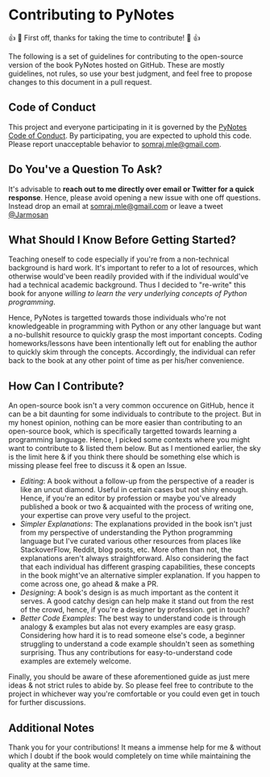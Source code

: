 # Contributing to PyNotes

:+1: :tada:  First off, thanks for taking the time to contribute! :tada: :+1:

The following is a set of guidelines for contributing to the open-source version of the book PyNotes hosted on GitHub. These are mostly guidelines, not rules, so use your best judgment, and feel free to propose changes to this document in a pull request.

## Code of Conduct

This project and everyone participating in it is governed by the [PyNotes Code of Conduct](https://github.com/Jarmos-san/pynotes/blob/master/CODE_OF_CONDUCT.md). By participating, you are expected to uphold this code. Please report unacceptable behavior to somraj.mle@gmail.com.

## Do You've a Question To Ask?

It's advisable to **reach out to me directly over email or Twitter for a quick response**. Hence, please avoid opening a new issue with one off questions. Instead drop an email at somraj.mle@gmail.com or leave a tweet [@Jarmosan](https://twitter.com/Jarmosan)

## What Should I Know Before Getting Started?

Teaching oneself to code especially if you're from a non-technical background is hard work. It's important to refer to a lot of resources, which otherwise would've been readily provided with if the individual would've had a technical academic background. Thus I decided to "re-write" this book for anyone *willing to learn the very underlying concepts of Python programming*.

Hence, PyNotes is targetted towards those individuals who're not knowledgeable in programming with Python or any other language but want a no-bullshit resource to quickly grasp the most important concepts. Coding homeworks/lessons have been intentionally left out for enabling the author to quickly skim through the concepts. Accordingly, the individual can refer back to the book at any other point of time as per his/her convenience.

## How Can I Contribute?

An open-source book isn't a very common occurence on GitHub, hence it can be a bit daunting for some individuals to contribute to the project. But in my honest opinion, nothing can be more easier than contributing to an open-source book, which is specifically targetted towards learning a programming language. Hence, I picked some contexts where you might want to contribute to & listed them below. But as I mentioned earlier, the sky is the limit here & if you think there should be something else which is missing please feel free to discuss it & open an Issue.

- *Editing*: A book without a follow-up from the perspective of a reader is like an uncut diamond. Useful in certain cases but not shiny enough. Hence, if you're an editor by profession or maybe you've already published a book or two & acquainted with the process of writing one, your expertise can prove very useful to the project.
- *Simpler Explanations*: The explanations provided in the book isn't just from my perspective of understanding the Python programming language but I've curated various other resources from places like StackoverFlow, Reddit, blog posts, etc. More often than not, the explanations aren't always straightforward. Also considering the fact that each individual has different grasping capabilities, these concepts in the book might've an alternative simpler explanation. If you happen to come across one, go ahead & make a PR.
- *Designing*: A book's design is as much important as the content it serves. A good catchy design can help make it stand out from the rest of the crowd, hence, if you're a designer by profession. get in touch?
- *Better Code Examples*: The best way to understand code is through analogy & examples but alas not every examples are easy grasp. Considering how hard it is to read someone else's code, a beginner struggling to understand a code example shouldn't seen as something surprising. Thus any contributions for easy-to-understand code examples are extemely welcome.

Finally, you should be aware of these aforementioned guide as just mere ideas & not strict rules to abide by. So please feel free to contribute to the project in whichever way you're comfortable or you could even get in touch for further discussions.

## Additional Notes

Thank you for your contributions! It means a immense help for me & without which I doubt if the book would completely on time while maintaining the quality at the same time.
